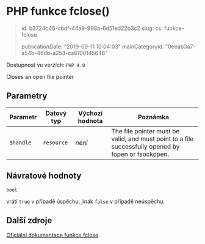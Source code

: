 PHP funkce fclose()
===================

> id: b3724c46-cbdf-44a9-998a-6d51ed22b3c2
> slug:
> 	cs: funkce-fclose
>
> publicationDate: "2019-09-11 10:04:03"
> mainCategoryId: "0eeab3a7-a54b-46db-a253-ca6100145648"

Dostupnost ve verzích: `PHP 4.0`

Closes an open file pointer


Parametry
--------------

| Parametr | Datový typ | Výchozí hodnota | Poznámka |
|-----|-----|-----|-----|
| `$handle` | `resource` | *není* | The file pointer must be valid, and must point to a file successfully opened by fopen or fsockopen. |


Návratové hodnoty
----------------

`bool`

vrátí `true` v případě úspěchu, jinak `false` v případě neúspěchu.

Další zdroje
------------

[Oficiální dokumentace funkce fclose](https://www.php.net/manual/en/function.fclose.php)
